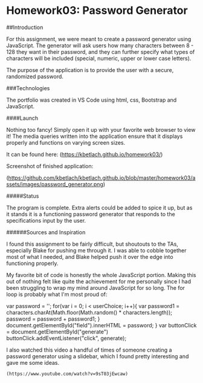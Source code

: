 # Homework03: Password Generator

##Introduction

For this assignment, we were meant to create a password generator using JavaScript. The generator will ask users how many characters between 8 - 128 they want in their password, and they can further specify what types of characters will be included (special, numeric, upper or lower case letters). 

The purpose of the application is to provide the user with a secure, randomized password.

###Technologies

The portfolio was created in VS Code using html, css, Bootstrap and JavaScript. 

####Launch

Nothing too fancy! Simply open it up with your favorite web browser to view it! The media queries written into the application ensure that it displays properly and functions on varying screen sizes.

It can be found here: (https://kbetlach.github.io/homework03/)

Screenshot of finished application:

(https://github.com/kbetlach/kbetlach.github.io/blob/master/homework03/assets/images/password_generator.png)

#####Status

The program is complete. Extra alerts could be added to spice it up, but as it stands it is a functioning password generator that responds to the specifications input by the user.

######Sources and Inspiration

I found this assignment to be fairly difficult, but shoutouts to the TAs, especially Blake for pushing me through it. I was able to cobble together most of what I needed, and Blake helped push it over the edge into functioning properly.

My favorite bit of code is honestly the whole JavaScript portion. Making this out of nothing felt like quite the achievement for me personally since I had been struggling to wrap my mind around JavaScript for so long. The for loop is probably what I'm most proud of:

 var password = '';
        for(var i = 0; i < userChoice; i++){
           var password1 = characters.charAt(Math.floor(Math.random() * characters.length));
           password = password + password1;
        }
        document.getElementById("field").innerHTML = password;
    }
    var buttonClick = document.getElementById("generate")
    buttonClick.addEventListener("click", generate);

I also watched this video a handful of times of someone creating a password generator using a slidebar, which I found pretty interesting and gave me some ideas.

    (https://www.youtube.com/watch?v=9sT03jEwcaw)


